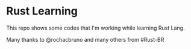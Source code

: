# Rust Learning

This repo shows some codes that I'm working while learning Rust Lang.

Many thanks to @rochacbruno and many others from #Rust-BR 
